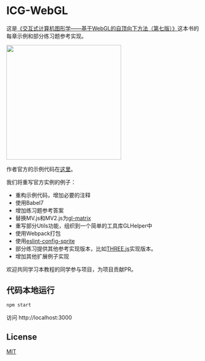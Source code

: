 # ICG-WebGL

这是[《交互式计算机图形学——基于WebGL的自顶向下方法（第七版）》](https://book.douban.com/subject/26916420/)这本书的每章示例和部分练习题参考实现。

<img src="https://p5.ssl.qhimg.com/t01c52e0b46066ec4f8.jpg" width="300px">

作者官方的示例代码在[这里](https://github.com/esangel/WebGL)。

我们将重写官方实例的例子：

- 重构示例代码，增加必要的注释
- 使用Babel7
- 增加练习题参考答案
- 替换MV.js和MV2.js为[gl-matrix](https://github.com/toji/gl-matrix)
- 重写部分Utils功能，组织到一个简单的工具库GLHelper中
- 使用Webpack打包
- 使用[eslint-config-sprite](https://github.com/spritejs/eslint-config-sprite)
- 部分练习提供其他参考实现版本，比如[THREE.js](https://github.com/mrdoob/three.js)实现版本。
- 增加其他扩展例子实现

欢迎共同学习本教程的同学参与项目，为项目贡献PR。

## 代码本地运行

```bash
npm start
```

访问 http://localhost:3000

## License

[MIT](LICENSE)
